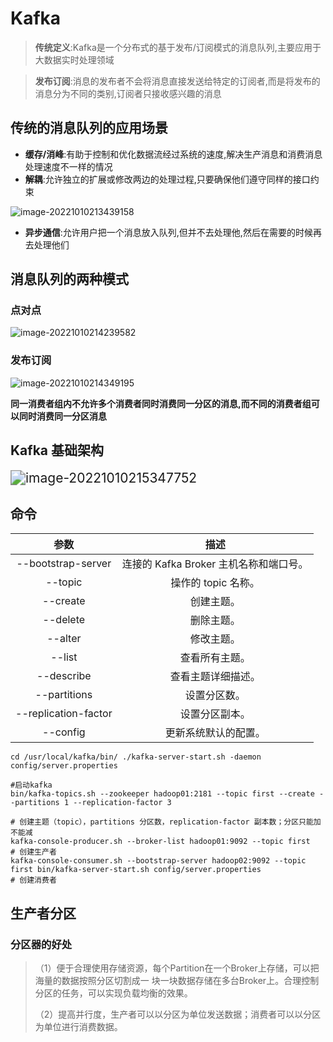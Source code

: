 # Kafka

> **传统定义**:Kafka是一个分布式的基于发布/订阅模式的消息队列,主要应用于大数据实时处理领域

> **发布订阅**:消息的发布者不会将消息直接发送给特定的订阅者,而是将发布的消息分为不同的类别,订阅者只接收感兴趣的消息



## 传统的消息队列的应用场景

- **缓存/消峰**:有助于控制和优化数据流经过系统的速度,解决生产消息和消费消息处理速度不一样的情况
- **解耦**:允许独立的扩展或修改两边的处理过程,只要确保他们遵守同样的接口约束

![image-20221010213439158](C:\Users\22154\AppData\Roaming\Typora\typora-user-images\image-20221010213439158.png)

- **异步通信**:允许用户把一个消息放入队列,但并不去处理他,然后在需要的时候再去处理他们

## 消息队列的两种模式

### 点对点

![image-20221010214239582](C:\Users\22154\AppData\Roaming\Typora\typora-user-images\image-20221010214239582.png)

### 发布订阅

![image-20221010214349195](C:\Users\22154\AppData\Roaming\Typora\typora-user-images\image-20221010214349195.png)

**同一消费者组内不允许多个消费者同时消费同一分区的消息,而不同的消费者组可以同时消费同一分区消息**

## Kafka 基础架构

<img src="C:\Users\22154\AppData\Roaming\Typora\typora-user-images\image-20221010215347752.png" alt="image-20221010215347752" style="zoom:150%;" />

## 命令

| 参数 | 描述 |
| :--: | :--: |
| --bootstrap-server | 连接的 Kafka Broker 主机名称和端口号。 |
|--topic | 操作的 topic 名称。|
|--create |创建主题。 |
|--delete |删除主题。 |
|--alter| 修改主题。 |
|--list |查看所有主题。|
|--describe| 查看主题详细描述。|
|--partitions|  设置分区数。 |
|--replication-factor| 设置分区副本。|
|--config  |更新系统默认的配置。|

``` shell
cd /usr/local/kafka/bin/ ./kafka-server-start.sh -daemon config/server.properties

#启动kafka
bin/kafka-topics.sh --zookeeper hadoop01:2181 --topic first --create --partitions 1 --replication-factor 3

# 创建主题（topic），partitions 分区数，replication-factor 副本数；分区只能加不能减
kafka-console-producer.sh --broker-list hadoop01:9092 --topic first
# 创建生产者
kafka-console-consumer.sh --bootstrap-server hadoop02:9092 --topic first bin/kafka-server-start.sh config/server.properties 
# 创建消费者
```

## 生产者分区

### 分区器的好处

> （1）便于合理使用存储资源，每个Partition在一个Broker上存储，可以把海量的数据按照分区切割成一 块一块数据存储在多台Broker上。合理控制分区的任务，可以实现负载均衡的效果。 
>
> （2）提高并行度，生产者可以以分区为单位发送数据；消费者可以以分区为单位进行消费数据。


